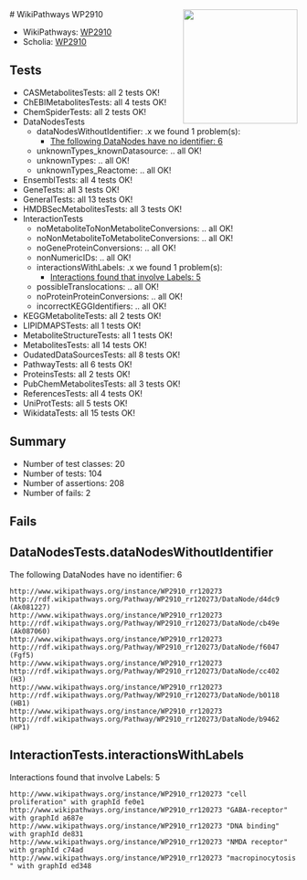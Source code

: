 <img style="float: right; width: 200px" src="https://upload.wikimedia.org/wikipedia/commons/thumb/8/83/Wplogo_with_text_500.png/640px-Wplogo_with_text_500.png" />
# WikiPathways WP2910

* WikiPathways: [WP2910](https://new.wikipathways.org/pathways/WP2910)
* Scholia: [WP2910](https://scholia.toolforge.org/wikipathways/WP2910)
## Tests
* CASMetabolitesTests: all 2 tests OK!
* ChEBIMetabolitesTests: all 4 tests OK!
* ChemSpiderTests: all 2 tests OK!
* DataNodesTests
    * dataNodesWithoutIdentifier: .x we found 1 problem(s):
        * [The following DataNodes have no identifier: 6](#d2d32fa5)
    * unknownTypes_knownDatasource: .. all OK!
    * unknownTypes: .. all OK!
    * unknownTypes_Reactome: .. all OK!
* EnsemblTests: all 4 tests OK!
* GeneTests: all 3 tests OK!
* GeneralTests: all 13 tests OK!
* HMDBSecMetabolitesTests: all 3 tests OK!
* InteractionTests
    * noMetaboliteToNonMetaboliteConversions: .. all OK!
    * noNonMetaboliteToMetaboliteConversions: .. all OK!
    * noGeneProteinConversions: .. all OK!
    * nonNumericIDs: .. all OK!
    * interactionsWithLabels: .x we found 1 problem(s):
        * [Interactions found that involve Labels: 5](#630d267c)
    * possibleTranslocations: .. all OK!
    * noProteinProteinConversions: .. all OK!
    * incorrectKEGGIdentifiers: .. all OK!
* KEGGMetaboliteTests: all 2 tests OK!
* LIPIDMAPSTests: all 1 tests OK!
* MetaboliteStructureTests: all 1 tests OK!
* MetabolitesTests: all 14 tests OK!
* OudatedDataSourcesTests: all 8 tests OK!
* PathwayTests: all 6 tests OK!
* ProteinsTests: all 2 tests OK!
* PubChemMetabolitesTests: all 3 tests OK!
* ReferencesTests: all 4 tests OK!
* UniProtTests: all 5 tests OK!
* WikidataTests: all 15 tests OK!


## Summary

* Number of test classes: 20
* Number of tests: 104
* Number of assertions: 208
* Number of fails: 2

## Fails

<a name="d2d32fa5" />

## DataNodesTests.dataNodesWithoutIdentifier

The following DataNodes have no identifier: 6
```
http://www.wikipathways.org/instance/WP2910_rr120273 http://rdf.wikipathways.org/Pathway/WP2910_rr120273/DataNode/d4dc9 (Ak081227)
http://www.wikipathways.org/instance/WP2910_rr120273 http://rdf.wikipathways.org/Pathway/WP2910_rr120273/DataNode/cb49e (Ak087060)
http://www.wikipathways.org/instance/WP2910_rr120273 http://rdf.wikipathways.org/Pathway/WP2910_rr120273/DataNode/f6047 (Fgf5)
http://www.wikipathways.org/instance/WP2910_rr120273 http://rdf.wikipathways.org/Pathway/WP2910_rr120273/DataNode/cc402 (H3)
http://www.wikipathways.org/instance/WP2910_rr120273 http://rdf.wikipathways.org/Pathway/WP2910_rr120273/DataNode/b0118 (HB1)
http://www.wikipathways.org/instance/WP2910_rr120273 http://rdf.wikipathways.org/Pathway/WP2910_rr120273/DataNode/b9462 (HP1)
```

<a name="630d267c" />

## InteractionTests.interactionsWithLabels

Interactions found that involve Labels: 5
```
http://www.wikipathways.org/instance/WP2910_rr120273 "cell proliferation" with graphId fe0e1
http://www.wikipathways.org/instance/WP2910_rr120273 "GABA-receptor" with graphId a687e
http://www.wikipathways.org/instance/WP2910_rr120273 "DNA binding" with graphId de831
http://www.wikipathways.org/instance/WP2910_rr120273 "NMDA receptor" with graphId c74ad
http://www.wikipathways.org/instance/WP2910_rr120273 "macropinocytosis
" with graphId ed348
```

